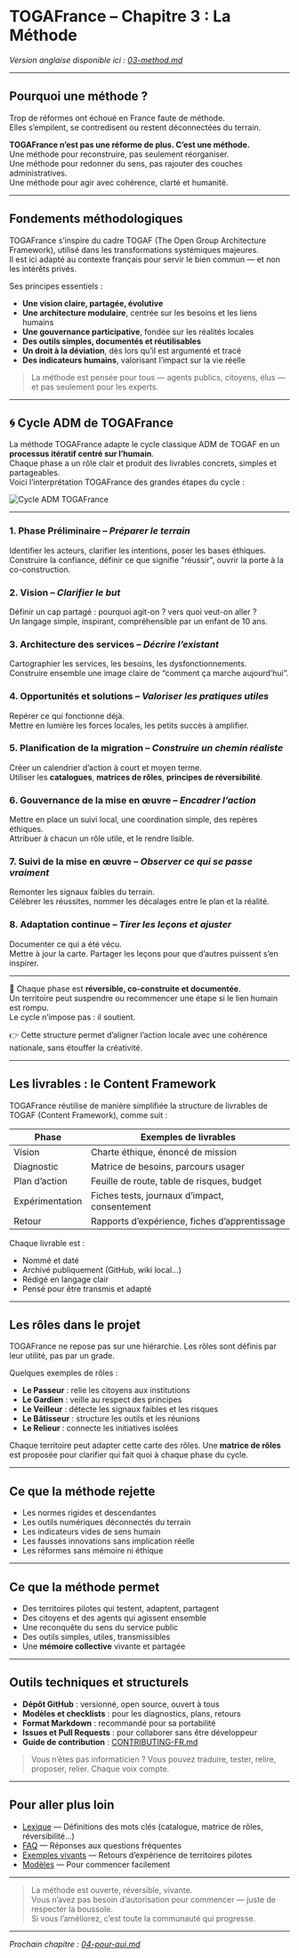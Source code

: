 # TOGAFrance – Chapitre 3 : La Méthode

_Version anglaise disponible ici : [03-method.md](./03-method.md)_

---

## Pourquoi une méthode ?

Trop de réformes ont échoué en France faute de méthode.  
Elles s’empilent, se contredisent ou restent déconnectées du terrain.

**TOGAFrance n’est pas une réforme de plus. C’est une méthode.**  
Une méthode pour reconstruire, pas seulement réorganiser.  
Une méthode pour redonner du sens, pas rajouter des couches administratives.  
Une méthode pour agir avec cohérence, clarté et humanité.

---

## Fondements méthodologiques

TOGAFrance s’inspire du cadre TOGAF (The Open Group Architecture Framework), utilisé dans les transformations systémiques majeures.  
Il est ici adapté au contexte français pour servir le bien commun — et non les intérêts privés.

Ses principes essentiels :

- **Une vision claire, partagée, évolutive**
- **Une architecture modulaire**, centrée sur les besoins et les liens humains
- **Une gouvernance participative**, fondée sur les réalités locales
- **Des outils simples, documentés et réutilisables**
- **Un droit à la déviation**, dès lors qu’il est argumenté et tracé
- **Des indicateurs humains**, valorisant l’impact sur la vie réelle

> La méthode est pensée pour tous — agents publics, citoyens, élus — et pas seulement pour les experts.

---

## 🌀 Cycle ADM de TOGAFrance

La méthode TOGAFrance adapte le cycle classique ADM de TOGAF en un **processus itératif centré sur l’humain**.  
Chaque phase a un rôle clair et produit des livrables concrets, simples et partageables.  
Voici l’interprétation TOGAFrance des grandes étapes du cycle :

![Cycle ADM TOGAFrance](../medias/images/ADM_TOGAFrance.png)

---

### 1. Phase Préliminaire – *Préparer le terrain*  
Identifier les acteurs, clarifier les intentions, poser les bases éthiques.  
Construire la confiance, définir ce que signifie "réussir", ouvrir la porte à la co-construction.

### 2. Vision – *Clarifier le but*  
Définir un cap partagé : pourquoi agit-on ? vers quoi veut-on aller ?  
Un langage simple, inspirant, compréhensible par un enfant de 10 ans.

### 3. Architecture des services – *Décrire l’existant*  
Cartographier les services, les besoins, les dysfonctionnements.  
Construire ensemble une image claire de “comment ça marche aujourd’hui”.

### 4. Opportunités et solutions – *Valoriser les pratiques utiles*  
Repérer ce qui fonctionne déjà.  
Mettre en lumière les forces locales, les petits succès à amplifier.

### 5. Planification de la migration – *Construire un chemin réaliste*  
Créer un calendrier d’action à court et moyen terme.  
Utiliser les **catalogues**, **matrices de rôles**, **principes de réversibilité**.

### 6. Gouvernance de la mise en œuvre – *Encadrer l’action*  
Mettre en place un suivi local, une coordination simple, des repères éthiques.  
Attribuer à chacun un rôle utile, et le rendre lisible.

### 7. Suivi de la mise en œuvre – *Observer ce qui se passe vraiment*  
Remonter les signaux faibles du terrain.  
Célébrer les réussites, nommer les décalages entre le plan et la réalité.

### 8. Adaptation continue – *Tirer les leçons et ajuster*  
Documenter ce qui a été vécu.  
Mettre à jour la carte. Partager les leçons pour que d’autres puissent s’en inspirer.

---

📝 Chaque phase est **réversible, co-construite et documentée**.  
Un territoire peut suspendre ou recommencer une étape si le lien humain est rompu.  
Le cycle n’impose pas : il soutient.

👉 Cette structure permet d’aligner l’action locale avec une cohérence nationale, sans étouffer la créativité.


---

## Les livrables : le Content Framework

TOGAFrance réutilise de manière simplifiée la structure de livrables de TOGAF (Content Framework), comme suit :

| Phase         | Exemples de livrables                          |
|---------------|-----------------------------------------------|
| Vision        | Charte éthique, énoncé de mission             |
| Diagnostic    | Matrice de besoins, parcours usager           |
| Plan d’action | Feuille de route, table de risques, budget    |
| Expérimentation | Fiches tests, journaux d’impact, consentement |
| Retour        | Rapports d’expérience, fiches d’apprentissage |

Chaque livrable est :

- Nommé et daté
- Archivé publiquement (GitHub, wiki local…)
- Rédigé en langage clair
- Pensé pour être transmis et adapté

---

## Les rôles dans le projet

TOGAFrance ne repose pas sur une hiérarchie. Les rôles sont définis par leur utilité, pas par un grade.

Quelques exemples de rôles :

- **Le Passeur** : relie les citoyens aux institutions  
- **Le Gardien** : veille au respect des principes  
- **Le Veilleur** : détecte les signaux faibles et les risques  
- **Le Bâtisseur** : structure les outils et les réunions  
- **Le Relieur** : connecte les initiatives isolées

Chaque territoire peut adapter cette carte des rôles. Une **matrice de rôles** est proposée pour clarifier qui fait quoi à chaque phase du cycle.

---

## Ce que la méthode rejette

- Les normes rigides et descendantes  
- Les outils numériques déconnectés du terrain  
- Les indicateurs vides de sens humain  
- Les fausses innovations sans implication réelle  
- Les réformes sans mémoire ni éthique

---

## Ce que la méthode permet

- Des territoires pilotes qui testent, adaptent, partagent  
- Des citoyens et des agents qui agissent ensemble  
- Une reconquête du sens du service public  
- Des outils simples, utiles, transmissibles  
- Une **mémoire collective** vivante et partagée

---

## Outils techniques et structurels

- **Dépôt GitHub** : versionné, open source, ouvert à tous  
- **Modèles et checklists** : pour les diagnostics, plans, retours  
- **Format Markdown** : recommandé pour sa portabilité  
- **Issues et Pull Requests** : pour collaborer sans être développeur  
- **Guide de contribution** : [CONTRIBUTING-FR.md](../CONTRIBUTING-FR.md)

> Vous n’êtes pas informaticien ? Vous pouvez traduire, tester, relire, proposer, relier. Chaque voix compte.

---

## Pour aller plus loin

- [Lexique](./08-glossaire-FR.md) — Définitions des mots clés (catalogue, matrice de rôles, réversibilité…)
- [FAQ](./09-faq-FR.md) — Réponses aux questions fréquentes
- [Exemples vivants](../examples/) — Retours d’expérience de territoires pilotes
- [Modèles](../tools/templates/) — Pour commencer facilement

---

> La méthode est ouverte, réversible, vivante.  
> Vous n’avez pas besoin d’autorisation pour commencer — juste de respecter la boussole.  
> Si vous l’améliorez, c’est toute la communauté qui progresse.

---

_Prochain chapitre : [04-pour-qui.md](./04-pour-qui.md)_
